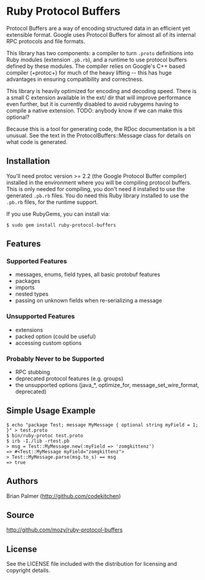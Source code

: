 # Ruby Protocol Buffers

Protocol Buffers are a way of encoding structured data in an efficient yet
extensible format. Google uses Protocol Buffers for almost all of its internal
RPC protocols and file formats.

This library has two components: a compiler to turn `.proto` definitions
into Ruby modules (extension `.pb.rb`), and a runtime to use protocol
buffers defined by these modules. The compiler relies on Google's C++ based
compiler (+protoc+) for much of the heavy lifting -- this has huge advantages in
ensuring compatibility and correctness.

This library is heavily optimized for encoding and decoding speed. There is a
small C extension available in the ext/ dir that will improve performance even
further, but it is currently disabled to avoid rubygems having to compile a
native extension. TODO: anybody know if we can make this optional?

Because this is a tool for generating code, the RDoc documentation is a bit
unusual. See the text in the ProtocolBuffers::Message class for details on what
code is generated.

## Installation

You'll need protoc version >= 2.2 (the Google Protocol Buffer compiler)
installed in the environment where you will be compiling protocol buffers. This
is only needed for compiling, you don't need it installed to use the generated
`.pb.rb` files. You do need this Ruby library installed to use the
`.pb.rb` files, for the runtime support.

If you use RubyGems, you can install via:

    $ sudo gem install ruby-protocol-buffers

## Features

### Supported Features

* messages, enums, field types, all basic protobuf features
* packages
* imports
* nested types
* passing on unknown fields when re-serializing a message

### Unsupported Features

* extensions
* packed option (could be useful)
* accessing custom options

### Probably Never to be Supported

* RPC stubbing
* deprecated protocol features (e.g. groups)
* the unsupported options (java_*, optimize_for, message_set_wire_format, deprecated)

## Simple Usage Example

    $ echo "package Test; message MyMessage { optional string myField = 1; }" > test.proto
    $ bin/ruby-protoc test.proto
    $ irb -I./lib -rtest.pb
    > msg = Test::MyMessage.new(:myField => 'zomgkittenz')
    => #<Test::MyMessage myField="zomgkittenz">
    > Test::MyMessage.parse(msg.to_s) == msg
    => true

## Authors

Brian Palmer (http://github.com/codekitchen)

## Source

http://github.com/mozy/ruby-protocol-buffers

## License

See the LICENSE file included with the distribution for licensing and
copyright details.
